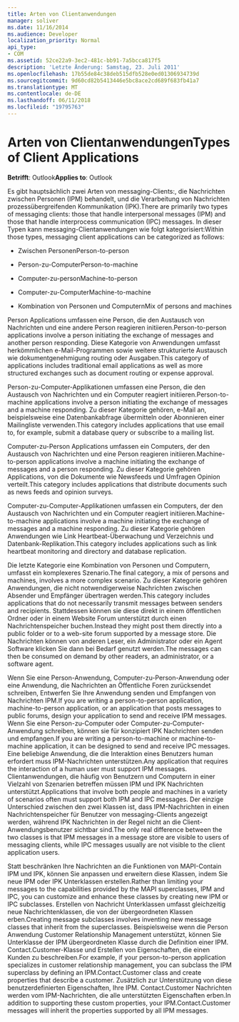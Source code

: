 ```yaml
---
title: Arten von Clientanwendungen
manager: soliver
ms.date: 11/16/2014
ms.audience: Developer
localization_priority: Normal
api_type:
- COM
ms.assetid: 52ce22a9-3ec2-481c-bb91-7a5bcca817f5
description: 'Letzte Änderung: Samstag, 23. Juli 2011'
ms.openlocfilehash: 17b55de84c38deb515dfb528e0ed01306934739d
ms.sourcegitcommit: 9d60cd82b5413446e5bc8ace2cd689f683fb41a7
ms.translationtype: MT
ms.contentlocale: de-DE
ms.lasthandoff: 06/11/2018
ms.locfileid: "19795763"
---
```

# <a name="types-of-client-applications"></a><span data-ttu-id="3773a-103">Arten von Clientanwendungen</span><span class="sxs-lookup"><span data-stu-id="3773a-103">Types of Client Applications</span></span>

  
  
<span data-ttu-id="3773a-104">**Betrifft**: Outlook</span><span class="sxs-lookup"><span data-stu-id="3773a-104">**Applies to**: Outlook</span></span> 
  
<span data-ttu-id="3773a-105">Es gibt hauptsächlich zwei Arten von messaging-Clients:, die Nachrichten zwischen Personen (IPM) behandelt, und die Verarbeitung von Nachrichten prozessübergreifenden Kommunikation (IPK).</span><span class="sxs-lookup"><span data-stu-id="3773a-105">There are primarily two types of messaging clients: those that handle interpersonal messages (IPM) and those that handle interprocess communication (IPC) messages.</span></span> <span data-ttu-id="3773a-106">In dieser Typen kann messaging-Clientanwendungen wie folgt kategorisiert:</span><span class="sxs-lookup"><span data-stu-id="3773a-106">Within those types, messaging client applications can be categorized as follows:</span></span>
  
- <span data-ttu-id="3773a-107">Zwischen Personen</span><span class="sxs-lookup"><span data-stu-id="3773a-107">Person-to-person</span></span>
    
- <span data-ttu-id="3773a-108">Person-zu-Computer</span><span class="sxs-lookup"><span data-stu-id="3773a-108">Person-to-machine</span></span>
    
- <span data-ttu-id="3773a-109">Computer-zu-person</span><span class="sxs-lookup"><span data-stu-id="3773a-109">Machine-to-person</span></span>
    
- <span data-ttu-id="3773a-110">Computer-zu-Computer</span><span class="sxs-lookup"><span data-stu-id="3773a-110">Machine-to-machine</span></span>
    
- <span data-ttu-id="3773a-111">Kombination von Personen und Computern</span><span class="sxs-lookup"><span data-stu-id="3773a-111">Mix of persons and machines</span></span>
    
<span data-ttu-id="3773a-112">Person Applications umfassen eine Person, die den Austausch von Nachrichten und eine andere Person reagieren initiieren.</span><span class="sxs-lookup"><span data-stu-id="3773a-112">Person-to-person applications involve a person initiating the exchange of messages and another person responding.</span></span> <span data-ttu-id="3773a-113">Diese Kategorie von Anwendungen umfasst herkömmlichen e-Mail-Programmen sowie weitere strukturierte Austausch wie dokumentgenehmigung routing oder Ausgaben.</span><span class="sxs-lookup"><span data-stu-id="3773a-113">This category of applications includes traditional email applications as well as more structured exchanges such as document routing or expense approval.</span></span>
  
<span data-ttu-id="3773a-114">Person-zu-Computer-Applikationen umfassen eine Person, die den Austausch von Nachrichten und ein Computer reagiert initiieren.</span><span class="sxs-lookup"><span data-stu-id="3773a-114">Person-to-machine applications involve a person initiating the exchange of messages and a machine responding.</span></span> <span data-ttu-id="3773a-115">Zu dieser Kategorie gehören, e-Mail an, beispielsweise eine Datenbankabfrage übermitteln oder Abonnieren einer Mailingliste verwenden.</span><span class="sxs-lookup"><span data-stu-id="3773a-115">This category includes applications that use email to, for example, submit a database query or subscribe to a mailing list.</span></span>
  
<span data-ttu-id="3773a-116">Computer-zu-Person Applications umfassen ein Computers, der den Austausch von Nachrichten und eine Person reagieren initiieren.</span><span class="sxs-lookup"><span data-stu-id="3773a-116">Machine-to-person applications involve a machine initiating the exchange of messages and a person responding.</span></span> <span data-ttu-id="3773a-117">Zu dieser Kategorie gehören Applications, von die Dokumente wie Newsfeeds und Umfragen Opinion verteilt.</span><span class="sxs-lookup"><span data-stu-id="3773a-117">This category includes applications that distribute documents such as news feeds and opinion surveys.</span></span>
  
<span data-ttu-id="3773a-118">Computer-zu-Computer-Applikationen umfassen ein Computers, der den Austausch von Nachrichten und ein Computer reagiert initiieren.</span><span class="sxs-lookup"><span data-stu-id="3773a-118">Machine-to-machine applications involve a machine initiating the exchange of messages and a machine responding.</span></span> <span data-ttu-id="3773a-119">Zu dieser Kategorie gehören Anwendungen wie Link Heartbeat-Überwachung und Verzeichnis und Datenbank-Replikation.</span><span class="sxs-lookup"><span data-stu-id="3773a-119">This category includes applications such as link heartbeat monitoring and directory and database replication.</span></span>
  
<span data-ttu-id="3773a-120">Die letzte Kategorie eine Kombination von Personen und Computern, umfasst ein komplexeres Szenario.</span><span class="sxs-lookup"><span data-stu-id="3773a-120">The final category, a mix of persons and machines, involves a more complex scenario.</span></span> <span data-ttu-id="3773a-121">Zu dieser Kategorie gehören Anwendungen, die nicht notwendigerweise Nachrichten zwischen Absender und Empfänger übertragen werden.</span><span class="sxs-lookup"><span data-stu-id="3773a-121">This category includes applications that do not necessarily transmit messages between senders and recipients.</span></span> <span data-ttu-id="3773a-122">Stattdessen können sie diese direkt in einem öffentlichen Ordner oder in einem Website Forum unterstützt durch einen Nachrichtenspeicher buchen.</span><span class="sxs-lookup"><span data-stu-id="3773a-122">Instead they might post them directly into a public folder or to a web-site forum supported by a message store.</span></span> <span data-ttu-id="3773a-123">Die Nachrichten können von anderen Leser, ein Administrator oder ein Agent Software klicken Sie dann bei Bedarf genutzt werden.</span><span class="sxs-lookup"><span data-stu-id="3773a-123">The messages can then be consumed on demand by other readers, an administrator, or a software agent.</span></span>
  
<span data-ttu-id="3773a-124">Wenn Sie eine Person-Anwendung, Computer-zu-Person-Anwendung oder eine Anwendung, die Nachrichten an Öffentliche Foren zurücksendet schreiben, Entwerfen Sie Ihre Anwendung senden und Empfangen von Nachrichten IPM.</span><span class="sxs-lookup"><span data-stu-id="3773a-124">If you are writing a person-to-person application, machine-to-person application, or an application that posts messages to public forums, design your application to send and receive IPM messages.</span></span> <span data-ttu-id="3773a-125">Wenn Sie eine Person-zu-Computer oder Computer-zu-Computer-Anwendung schreiben, können sie für konzipiert IPK Nachrichten senden und empfangen.</span><span class="sxs-lookup"><span data-stu-id="3773a-125">If you are writing a person-to-machine or machine-to-machine application, it can be designed to send and receive IPC messages.</span></span> <span data-ttu-id="3773a-126">Eine beliebige Anwendung, die die Interaktion eines Benutzers human erfordert muss IPM-Nachrichten unterstützen.</span><span class="sxs-lookup"><span data-stu-id="3773a-126">Any application that requires the interaction of a human user must support IPM messages.</span></span> <span data-ttu-id="3773a-127">Clientanwendungen, die häufig von Benutzern und Computern in einer Vielzahl von Szenarien betreffen müssen IPM und IPK Nachrichten unterstützt.</span><span class="sxs-lookup"><span data-stu-id="3773a-127">Applications that involve both people and machines in a variety of scenarios often must support both IPM and IPC messages.</span></span> <span data-ttu-id="3773a-128">Der einzige Unterschied zwischen den zwei Klassen ist, dass IPM-Nachrichten in einen Nachrichtenspeicher für Benutzer von messaging-Clients angezeigt werden, während IPK Nachrichten in der Regel nicht an die Client-Anwendungsbenutzer sichtbar sind.</span><span class="sxs-lookup"><span data-stu-id="3773a-128">The only real difference between the two classes is that IPM messages in a message store are visible to users of messaging clients, while IPC messages usually are not visible to the client application users.</span></span> 
  
<span data-ttu-id="3773a-129">Statt beschränken Ihre Nachrichten an die Funktionen von MAPI-Contain IPM und IPK, können Sie anpassen und erweitern diese Klassen, indem Sie neue IPM oder IPK Unterklassen erstellen.</span><span class="sxs-lookup"><span data-stu-id="3773a-129">Rather than limiting your messages to the capabilities provided by the MAPI superclasses, IPM and IPC, you can customize and enhance these classes by creating new IPM or IPC subclasses.</span></span> <span data-ttu-id="3773a-130">Erstellen von Nachricht Unterklassen umfasst gleichzeitig neue Nachrichtenklassen, die von der übergeordneten Klassen erben.</span><span class="sxs-lookup"><span data-stu-id="3773a-130">Creating message subclasses involves inventing new message classes that inherit from the superclasses.</span></span> <span data-ttu-id="3773a-131">Beispielsweise wenn die Person Anwendung Customer Relationship Management unterstützt, können Sie Unterklasse der IPM übergeordneten Klasse durch die Definition einer IPM. Contact.Customer-Klasse und Erstellen von Eigenschaften, die einen Kunden zu beschreiben.</span><span class="sxs-lookup"><span data-stu-id="3773a-131">For example, if your person-to-person application specializes in customer relationship management, you can subclass the IPM superclass by defining an IPM.Contact.Customer class and create properties that describe a customer.</span></span> <span data-ttu-id="3773a-132">Zusätzlich zur Unterstützung von diese benutzerdefinierten Eigenschaften, Ihre IPM. Contact.Customer Nachrichten werden vom IPM-Nachrichten, die alle unterstützten Eigenschaften erben.</span><span class="sxs-lookup"><span data-stu-id="3773a-132">In addition to supporting these custom properties, your IPM.Contact.Customer messages will inherit the properties supported by all IPM messages.</span></span>
  

